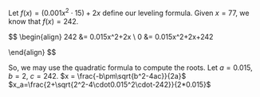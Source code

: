 Let $f(x) = (0.001x^2 \cdot 15)+2x$ define our leveling formula.
Given $x = 77$, we know that $f(x) = 242$.

$$
\begin{align}
242 &= 0.015x^2+2x \\
0 &= 0.015x^2+2x+242

\end{align}
$$

So, we may use the quadratic formula to compute the roots.
Let $a=0.015$, $b = 2$, $c=242$.
$x = \frac{-b\pm\sqrt{b^2-4ac}}{2a}$
$x_a=\frac{2+\sqrt{2^2-4\cdot0.015^2\cdot-242}}{2*0.015}$
